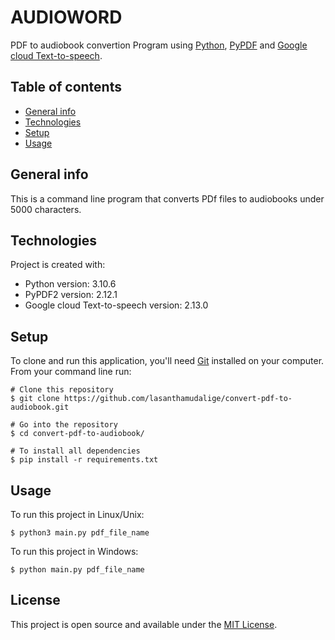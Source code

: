 # AUDIOWORD 

PDF to audiobook convertion Program using [Python](https://www.python.org/), [PyPDF](https://pypdf2.readthedocs.io/en/latest/) and [Google cloud Text-to-speech](https://codelabs.developers.google.com/codelabs/cloud-text-speech-python3/#0).

## Table of contents
* [General info](#general-info)
* [Technologies](#technologies)
* [Setup](#setup)
* [Usage](#usage)

## General info

This is a command line program that converts PDf files to audiobooks under 5000 characters.  

## Technologies
Project is created with:
* Python version: 3.10.6
* PyPDF2 version: 2.12.1
* Google cloud Text-to-speech version: 2.13.0
	
## Setup

To clone and run this application, you'll need [Git](https://git-scm.com) installed on your computer.\
From your command line run:

```
# Clone this repository
$ git clone https://github.com/lasanthamudalige/convert-pdf-to-audiobook.git

# Go into the repository
$ cd convert-pdf-to-audiobook/

# To install all dependencies
$ pip install -r requirements.txt
```


## Usage

To run this project in Linux/Unix:

```
$ python3 main.py pdf_file_name
```

To run this project in Windows:

```
$ python main.py pdf_file_name
```

## License 
This project is open source and available under the [MIT License](https://github.com/lasanthamudalige/convert-pdf-to-audiobook/blob/main/LICENSE).

